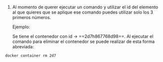 1. Al momento de querer ejecutar un comando y utilizar el id del elemento al que quieres que se aplique ese comando puedes utilizar solo los 3 primeros números.

	Ejemplo:
	
	Se tiene el contenedor con id -> ==2d7h867768d98==. Al ejecutar el comando para eliminar el contenedor se puede realizar de esta forma abreviada:
```Docker
docker container rm 2d7
```
	